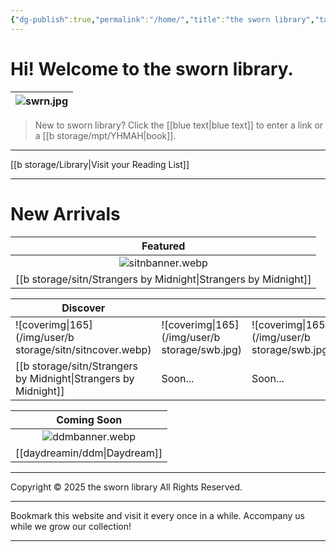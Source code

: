 ```yaml
---
{"dg-publish":true,"permalink":"/home/","title":"the sworn library","tags":["gardenEntry"]}
---
```


# Hi! Welcome to the sworn library.

| ![swrn.jpg](/img/user/b%20storage/swrn.jpg) |
| :-----------: |

> New to sworn library?
Click the [[blue text\|blue text]] to enter a link or a [[b storage/mpt/YHMAH\|book]].

***

[[b storage/Library\|Visit your Reading List]]

***
<section id="continue-section" style="display: none;">
    <button id="continueBtn">Continue where you left off</button>
</section>

# New Arrivals

|            Featured             |
| :-----------------------------: |
|      ![sitnbanner.webp](/img/user/b%20storage/sitn/sitnbanner.webp)       |
| [[b storage/sitn/Strangers by Midnight\|Strangers by Midnight]] |

| Discover                         |                           |                           |                           |
| -------------------------------- | ------------------------- | ------------------------- | ------------------------- |
| ![coverimg\|165](/img/user/b storage/sitn/sitncover.webp) | ![coverimg\|165](/img/user/b storage/swb.jpg) | ![coverimg\|165](/img/user/b storage/swb.jpg) | ![coverimg\|165](/img/user/b storage/swb.jpg) |
| [[b storage/sitn/Strangers by Midnight\|Strangers by Midnight]]        | Soon...                   | Soon...                   | Soon...                   |

|     Coming Soon     |
| :-----------------: |
| ![ddmbanner.webp](/img/user/daydreamin/ddmstorage/ddmbanner.webp) |
|  [[daydreamin/ddm\|Daydream]]  |

---
Copyright © 2025 the sworn library
All Rights Reserved.

***

Bookmark this website and visit it every once in a while. Accompany us while we grow our collection!

***

<script src="https://starryxoxo.github.io/treeajmgar/src/helpers/dynamictable.js"></script>
<script src="https://starryxoxo.github.io/treeajmgar/src/helpers/protect-images.js"></script>
<script src="https://starryxoxo.github.io/treeajmgar/src/helpers/lazy.js"></script>
<script src="https://starryxoxo.github.io/treeajmgar/src/helpers/homeLastPage.js"></script>